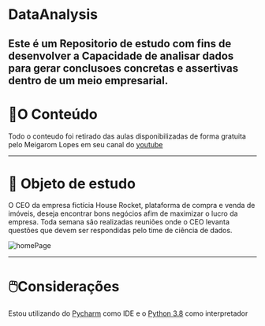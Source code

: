 # DataAnalysis

## **Este é um Repositorio de estudo com fins de desenvolver a Capacidade de analisar dados para gerar conclusoes concretas e assertivas dentro de um meio empresarial.**

# 📔O Conteúdo

Todo o conteudo foi retirado das aulas disponibilizadas de forma gratuita pelo Meigarom Lopes em seu canal do [youtube](https://www.youtube.com/channel/UCar5Cr-pVz08GY_6I3RX9bA)

---

# 💎 Objeto de estudo

O CEO da empresa fictícia House Rocket, plataforma de compra e venda de imóveis, deseja encontrar bons negócios afim de maximizar o lucro da empresa. Toda semana são realizadas reuniões onde o CEO levanta questões que devem ser respondidas pelo time de ciência de dados.

![homePage](https://user-images.githubusercontent.com/72039442/111329137-a728ba00-864d-11eb-872d-c89302d75cef.png)


---

# 🖱️Considerações

Estou utilizando do [Pycharm](https://www.jetbrains.com/pt-br/pycharm/) como IDE e o [Python 3.8](https://www.python.org/downloads/release/python-380/) como interpretador
